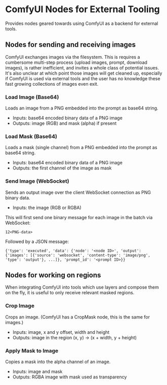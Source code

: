 # ComfyUI Nodes for External Tooling

Provides nodes geared towards using ComfyUI as a backend for external tools.

## Nodes for sending and receiving images

ComfyUI exchanges images via the filesystem. This is requires a cumbersome
multi-step process (upload images, prompt, download images), is rather
inefficient, and invites a whole class of potential issues. It's also unclear
at which point those images will get cleaned up, especially if ComfyUI is used
via external tools and the user has no knowledge these fast growing collections
of images even exit.

### Load Image (Base64)

Loads an image from a PNG embedded into the prompt as base64 string.
* Inputs: base64 encoded binary data of a PNG image
* Outputs: image (RGB) and mask (alpha) if present

### Load Mask (Base64)

Loads a mask (single channel) from a PNG embedded into the prompt as base64 string.
* Inputs: base64 encoded binary data of a PNG image
* Outputs: the first channel of the image as mask

### Send Image (WebSocket)

Sends an output image over the client WebSocket connection as PNG binary data.
* Inputs: the image (RGB or RGBA)

This will first send one binary message for each image in the batch via WebSocket:
```
12<PNG-data>
```
Followed by a JSON message:
```
{'type': 'executed', 'data': {'node': '<node ID>', 'output': {'images': [{'source': 'websocket', 'content-type': 'image/png', 'type': 'output'}, ...]}, 'prompt_id': '<prompt ID>}}
```

## Nodes for working on regions

When integrating ComfyUI into tools which use layers and compose them on the fly, it is useful to only receive relevant masked regions.

### Crop Image

Crops an image. (ComfyUI has a CropMask node, this is the same for images.)
* Inputs: image, x and y offset, width and height
* Outputs: image in the region (x, y) -> (x + width, y + height)

### Apply Mask to Image

Copies a mask into the alpha channel of an image.
* Inputs: image and mask
* Outputs: RGBA image with mask used as transparency
